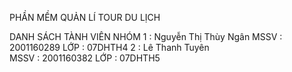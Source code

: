 PHẦN MỀM QUẢN LÍ TOUR DU LỊCH

DANH SÁCH TÀNH VIÊN NHÓM
1 : Nguyễn Thị Thùy Ngân 
	MSSV 	: 2001160289 
	LỚP 	: 07DHTH4
2 : Lê Thanh Tuyên 	
	MSSV 	: 2001160382
	LỚP 	: 07DHTH5